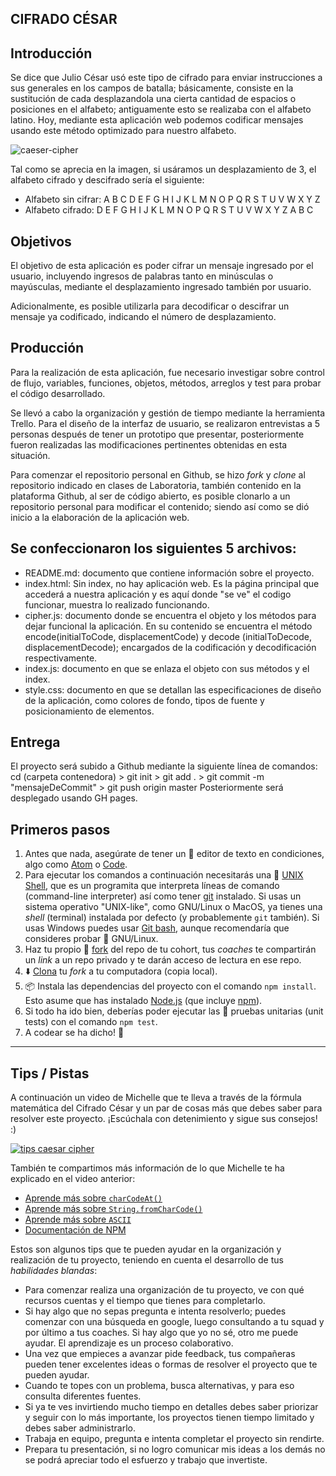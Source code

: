 ## CIFRADO CÉSAR

## Introducción

Se dice que Julio César usó este tipo de cifrado para enviar instrucciones a sus
generales en los campos de batalla; básicamente, consiste en la sustitución de cada 
desplazandola una cierta cantidad de espacios o posiciones en el alfabeto; antiguamente 
esto se realizaba con el alfabeto latino. Hoy, mediante esta aplicación web podemos 
codificar mensajes usando este método optimizado para nuestro alfabeto.


![caeser-cipher](http://quhist.com/wp-content/uploads/2012/07/Captura-de-pantalla-2012-07-25-a-las-21.12.22.png)

Tal como se aprecia en la imagen, si usáramos un desplazamiento de 3, el alfabeto cifrado
y descifrado sería el siguiente:
* Alfabeto sin cifrar: A B C D E F G H I J K L M N O P Q R S T U V W X Y Z
* Alfabeto cifrado: D E F G H I J K L M N O P Q R S T U V W X Y Z A B C

## Objetivos

El objetivo de esta aplicación es poder cifrar un mensaje ingresado por el usuario,
incluyendo ingresos de palabras tanto en minúsculas o mayúsculas, mediante el 
desplazamiento ingresado también por usuario. 

Adicionalmente, es posible utilizarla para decodificar o descifrar un mensaje ya 
codificado, indicando el número de desplazamiento.  

## Producción

Para la realización de esta aplicación, fue necesario investigar sobre control de flujo,
variables, funciones, objetos, métodos, arreglos y test para probar el código 
desarrollado.

Se llevó a cabo la organización y gestión de tiempo mediante la herramienta Trello.
Para el diseño de la interfaz de usuario, se realizaron entrevistas a 5 personas
después de tener un prototipo que presentar, posteriormente fueron realizadas las 
modificaciones pertinentes obtenidas en esta situación.   

Para comenzar el repositorio personal en Github, se hizo _fork_ y _clone_ al 
repositorio indicado en clases de Laboratoria, también contenido en la plataforma
Github, al ser de código abierto, es posible clonarlo a un repositorio personal
para modificar el contenido; siendo así como se dió inicio a la elaboración de la 
aplicación web.



## Se confeccionaron los siguientes 5 archivos:

* README.md: documento que contiene información sobre el proyecto.
* index.html: Sin index, no hay aplicación web. Es la página principal que
accederá a nuestra aplicación y es aquí donde "se ve" el codigo funcionar, muestra
lo realizado funcionando.
* cipher.js: documento donde se encuentra el objeto y los métodos para dejar funcional
la aplicación. En su contenido se encuentra el método encode(initialToCode, displacementCode) 
y decode (initialToDecode, displacementDecode); encargados de la codificación y 
decodificación respectivamente.
* index.js: documento en que se enlaza el objeto con sus métodos y el index.
* style.css: documento en que se detallan las especificaciones de diseño de la aplicación,
como colores de fondo, tipos de fuente y posicionamiento de elementos.

## Entrega
El proyecto será subido a Github mediante la siguiente línea de comandos:
cd (carpeta contenedora) > git init > git add . > git commit -m "mensajeDeCommit" > git push origin master 
Posteriormente será desplegado usando GH pages.


## Primeros pasos

1. Antes que nada, asegúrate de tener un :pencil: editor de texto en
   condiciones, algo como [Atom](https://atom.io/) o
   [Code](https://code.visualstudio.com/).
2. Para ejecutar los comandos a continuación necesitarás una :shell:
   [UNIX Shell](https://github.com/Laboratoria/curricula-js/tree/v2.x/topics/shell),
   que es un programita que interpreta líneas de comando (command-line
   interpreter) así como tener [git](https://github.com/Laboratoria/curricula-js/tree/v2.x/topics/scm/01-git)
   instalado. Si usas un sistema operativo "UNIX-like", como GNU/Linux o MacOS,
   ya tienes una _shell_ (terminal) instalada por defecto (y probablemente `git`
   también). Si usas Windows puedes usar [Git bash](https://git-scm.com/download/win),
   aunque recomendaría que consideres probar :penguin: GNU/Linux.
3. Haz tu propio :fork_and_knife: [fork](https://help.github.com/articles/fork-a-repo/)
   del repo de tu cohort, tus _coaches_ te compartirán un _link_ a un repo
   privado y te darán acceso de lectura en ese repo.
4. :arrow_down: [Clona](https://help.github.com/articles/cloning-a-repository/)
   tu _fork_ a tu computadora (copia local).
5. 📦 Instala las dependencias del proyecto con el comando `npm
   install`. Esto asume que has instalado [Node.js](https://nodejs.org/) (que
   incluye [npm](https://docs.npmjs.com/)).
6. Si todo ha ido bien, deberías poder ejecutar las :traffic_light:
   pruebas unitarias (unit tests) con el comando `npm test`.
7. A codear se ha dicho! :rocket:

***

## Tips / Pistas

A continuación un video de Michelle que te lleva a través de la fórmula
matemática del Cifrado César y un par de cosas más que debes saber para
resolver este proyecto. ¡Escúchala con detenimiento y sigue sus consejos! :)

[![tips caesar cipher](https://img.youtube.com/vi/zd8eVrXhs7Y/0.jpg)](https://www.youtube.com/watch?v=zd8eVrXhs7Y)

También te compartimos más información de lo que Michelle te ha explicado en el
video anterior:

* [Aprende más sobre `charCodeAt()`](https://developer.mozilla.org/es/docs/Web/JavaScript/Referencia/Objetos_globales/String/charCodeAt)
* [Aprende más sobre `String.fromCharCode()`](https://developer.mozilla.org/es/docs/Web/JavaScript/Referencia/Objetos_globales/String/fromCharCode)
* [Aprende más sobre `ASCII`](http://conceptodefinicion.de/ascii/)
* [Documentación de NPM](https://docs.npmjs.com/)

Estos son algunos tips que te pueden ayudar en la organización y realización de
tu proyecto, teniendo en cuenta el desarrollo de tus _habilidades blandas_:

* Para comenzar realiza una organización de tu proyecto, ve con qué recursos
  cuentas y el tiempo que tienes para completarlo.
* Si hay algo que no sepas pregunta e intenta resolverlo; puedes comenzar con
  una búsqueda en google, luego consultando a tu squad y por último a tus
  coaches. Si hay algo que yo no sé, otro me puede ayudar. El aprendizaje es un
  proceso colaborativo.
* Una vez que empieces a avanzar pide feedback, tus compañeras pueden tener
  excelentes ideas o formas de resolver el proyecto que te pueden ayudar.
* Cuando te topes con un problema, busca alternativas, y para eso consulta
  diferentes fuentes.
* Si ya te ves invirtiendo mucho tiempo en detalles debes saber priorizar y
  seguir con lo más importante, los proyectos tienen tiempo limitado y debes
  saber administrarlo.
* Trabaja en equipo, pregunta e intenta completar el proyecto sin rendirte.
* Prepara tu presentación, si no logro comunicar mis ideas a los demás no se
  podrá apreciar todo el esfuerzo y trabajo que invertiste.